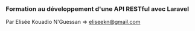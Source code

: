 ### Formation au développement d'une API RESTful avec Laravel

Par Elisée Kouadio N'Guessan => [eliseekn@gmail.com](eliseekn@gmail.com)
